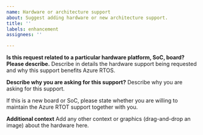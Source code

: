 ```yaml
---
name: Hardware or architecture support
about: Suggest adding hardware or new architecture support.
title: ''
labels: enhancement
assignees: ''

---
```


**Is this request related to a particular hardware platform, SoC, board? Please describe.**
Describe in details the hardware support being requested and why this support benefits Azure RTOS.

**Describe why you are asking for this support?**
Describe why you are asking for this support.

If this is a new board or SoC, please state whether you are willing to maintain the Azure RTOT support together with you.

**Additional context**
Add any other context or graphics (drag-and-drop an image) about the hardware here.
